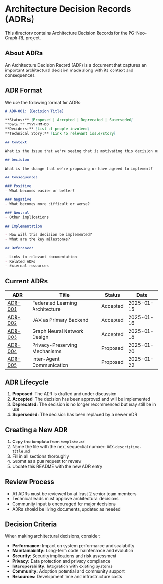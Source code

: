 # Architecture Decision Records (ADRs)

This directory contains Architecture Decision Records for the PG-Neo-Graph-RL project.

## About ADRs

An Architecture Decision Record (ADR) is a document that captures an important architectural decision made along with its context and consequences.

## ADR Format

We use the following format for ADRs:

```markdown
# ADR-001: [Decision Title]

**Status:** [Proposed | Accepted | Deprecated | Superseded]
**Date:** YYYY-MM-DD
**Deciders:** [List of people involved]
**Technical Story:** [Link to relevant issue/story]

## Context

What is the issue that we're seeing that is motivating this decision or change?

## Decision

What is the change that we're proposing or have agreed to implement?

## Consequences

### Positive
- What becomes easier or better?

### Negative
- What becomes more difficult or worse?

### Neutral
- Other implications

## Implementation

- How will this decision be implemented?
- What are the key milestones?

## References

- Links to relevant documentation
- Related ADRs
- External resources
```

## Current ADRs

| ADR | Title | Status | Date |
|-----|-------|--------| ---- |
| [ADR-001](001-federated-architecture.md) | Federated Learning Architecture | Accepted | 2025-01-15 |
| [ADR-002](002-jax-backend.md) | JAX as Primary Backend | Accepted | 2025-01-16 |
| [ADR-003](003-graph-neural-networks.md) | Graph Neural Network Design | Accepted | 2025-01-18 |
| [ADR-004](004-privacy-mechanisms.md) | Privacy-Preserving Mechanisms | Proposed | 2025-01-20 |
| [ADR-005](005-communication-protocol.md) | Inter-Agent Communication | Proposed | 2025-01-22 |

## ADR Lifecycle

1. **Proposed:** The ADR is drafted and under discussion
2. **Accepted:** The decision has been approved and will be implemented
3. **Deprecated:** The decision is no longer recommended but may still be in use
4. **Superseded:** The decision has been replaced by a newer ADR

## Creating a New ADR

1. Copy the template from `template.md`
2. Name the file with the next sequential number: `00X-descriptive-title.md`
3. Fill in all sections thoroughly
4. Submit as a pull request for review
5. Update this README with the new ADR entry

## Review Process

- All ADRs must be reviewed by at least 2 senior team members
- Technical leads must approve architectural decisions
- Community input is encouraged for major decisions
- ADRs should be living documents, updated as needed

## Decision Criteria

When making architectural decisions, consider:

- **Performance:** Impact on system performance and scalability
- **Maintainability:** Long-term code maintenance and evolution
- **Security:** Security implications and risk assessment
- **Privacy:** Data protection and privacy compliance
- **Interoperability:** Integration with existing systems
- **Community:** Adoption potential and community support
- **Resources:** Development time and infrastructure costs
